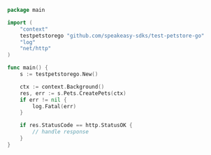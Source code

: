 <!-- Start SDK Example Usage -->
```go
package main

import (
	"context"
	testpetstorego "github.com/speakeasy-sdks/test-petstore-go"
	"log"
	"net/http"
)

func main() {
	s := testpetstorego.New()

	ctx := context.Background()
	res, err := s.Pets.CreatePets(ctx)
	if err != nil {
		log.Fatal(err)
	}

	if res.StatusCode == http.StatusOK {
		// handle response
	}
}

```
<!-- End SDK Example Usage -->